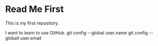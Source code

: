 # Read Me First

This is my first repository.

I want to learn to use GitHub.
git config --global user.name
git config --globall user.email
